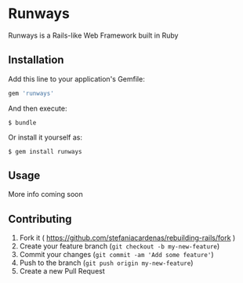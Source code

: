 # Runways

Runways is a Rails-like Web Framework built in Ruby

## Installation

Add this line to your application's Gemfile:

```ruby
gem 'runways'
```

And then execute:

    $ bundle

Or install it yourself as:

    $ gem install runways

## Usage

More info coming soon

## Contributing

1. Fork it ( https://github.com/stefaniacardenas/rebuilding-rails/fork )
2. Create your feature branch (`git checkout -b my-new-feature`)
3. Commit your changes (`git commit -am 'Add some feature'`)
4. Push to the branch (`git push origin my-new-feature`)
5. Create a new Pull Request


